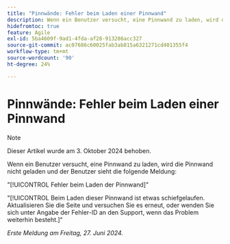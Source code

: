 ```yaml
---
title: "Pinnwände: Fehler beim Laden einer Pinnwand"
description: Wenn ein Benutzer versucht, eine Pinnwand zu laden, wird die Pinnwand nicht geladen, und der Benutzer wird über eine Fehlermeldung informiert.
hidefromtoc: true
feature: Agile
exl-id: 5ba4609f-9ad1-4fda-af28-913286acc327
source-git-commit: ac07686c60025fab3ab815a6321271cd401355f4
workflow-type: tm+mt
source-wordcount: '90'
ht-degree: 24%

---
```


# Pinnwände: Fehler beim Laden einer Pinnwand

>[!NOTE]
>
>Dieser Artikel wurde am 3. Oktober 2024 behoben.

Wenn ein Benutzer versucht, eine Pinnwand zu laden, wird die Pinnwand nicht geladen und der Benutzer sieht die folgende Meldung:

&quot;[!UICONTROL Fehler beim Laden der Pinnwand]&quot;

&quot;[!UICONTROL Beim Laden dieser Pinnwand ist etwas schiefgelaufen. Aktualisieren Sie die Seite und versuchen Sie es erneut, oder wenden Sie sich unter Angabe der Fehler-ID an den Support, wenn das Problem weiterhin besteht.]“

_Erste Meldung am Freitag, 27. Juni 2024._
